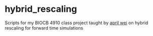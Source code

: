 # hybrid_rescaling

Scripts for my BIOCB 4910 class project taught by [april wei](https://aprilweilab.github.io) on hybrid rescaling for forward time simulations 